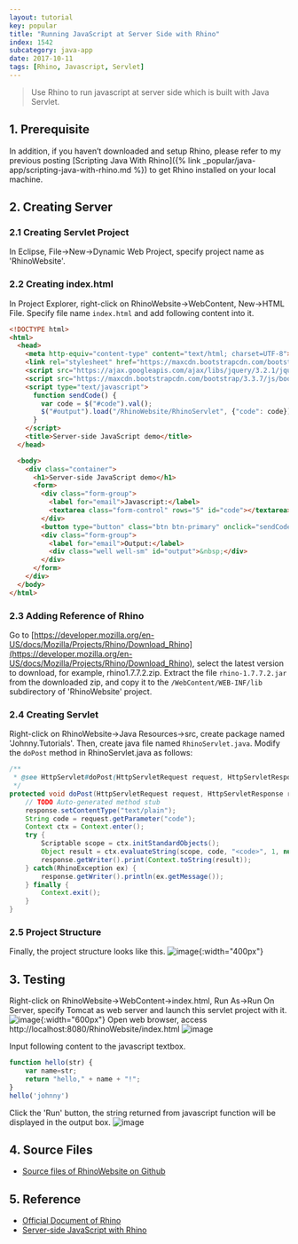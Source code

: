 ```yaml
---
layout: tutorial
key: popular
title: "Running JavaScript at Server Side with Rhino"
index: 1542
subcategory: java-app
date: 2017-10-11
tags: [Rhino, Javascript, Servlet]
---
```


> Use Rhino to run javascript at server side which is built with Java Servlet.

## 1. Prerequisite
In addition, if you haven’t downloaded and setup Rhino, please refer to my previous posting [Scripting Java With Rhino]({% link _popular/java-app/scripting-java-with-rhino.md %}) to get Rhino installed on your local machine.

## 2. Creating Server
### 2.1 Creating Servlet Project
In Eclipse, File->New->Dynamic Web Project, specify project name as 'RhinoWebsite'.
### 2.2 Creating index.html
In Project Explorer, right-click on RhinoWebsite->WebContent, New->HTML File. Specify file name `index.html` and add following content into it.
```html
<!DOCTYPE html>
<html>
  <head>
    <meta http-equiv="content-type" content="text/html; charset=UTF-8">
    <link rel="stylesheet" href="https://maxcdn.bootstrapcdn.com/bootstrap/3.3.7/css/bootstrap.min.css">
    <script src="https://ajax.googleapis.com/ajax/libs/jquery/3.2.1/jquery.min.js"></script>
    <script src="https://maxcdn.bootstrapcdn.com/bootstrap/3.3.7/js/bootstrap.min.js"></script>
    <script type="text/javascript">
      function sendCode() {
        var code = $("#code").val();
        $("#output").load("/RhinoWebsite/RhinoServlet", {"code": code});
      }
    </script>
    <title>Server-side JavaScript demo</title>
  </head>

  <body>
    <div class="container">
      <h1>Server-side JavaScript demo</h1>
      <form>
        <div class="form-group">
          <label for="email">Javascript:</label>
          <textarea class="form-control" rows="5" id="code"></textarea>
        </div>
        <button type="button" class="btn btn-primary" onclick="sendCode();" >Submit</button>
        <div class="form-group">
          <label for="email">Output:</label>
          <div class="well well-sm" id="output">&nbsp;</div>
        </div>
      </form>
    </div>
  </body>
</html>
```
### 2.3 Adding Reference of Rhino
Go to [https://developer.mozilla.org/en-US/docs/Mozilla/Projects/Rhino/Download_Rhino](https://developer.mozilla.org/en-US/docs/Mozilla/Projects/Rhino/Download_Rhino), select the latest version to download, for example, rhino1.7.7.2.zip. Extract the file `rhino-1.7.7.2.jar` from the downloaded zip, and copy it to the `/WebContent/WEB-INF/lib` subdirectory of 'RhinoWebsite' project.
### 2.4 Creating Servlet
Right-click on RhinoWebsite->Java Resources->src, create package named 'Johnny.Tutorials'. Then, create java file named `RhinoServlet.java`. Modify the `doPost` method in RhinoServlet.java as follows:
```java
/**
 * @see HttpServlet#doPost(HttpServletRequest request, HttpServletResponse response)
 */
protected void doPost(HttpServletRequest request, HttpServletResponse response) throws ServletException, IOException {
    // TODO Auto-generated method stub
    response.setContentType("text/plain");
    String code = request.getParameter("code");
    Context ctx = Context.enter();
    try {
        Scriptable scope = ctx.initStandardObjects();
        Object result = ctx.evaluateString(scope, code, "<code>", 1, null);
        response.getWriter().print(Context.toString(result));
    } catch(RhinoException ex) {
        response.getWriter().println(ex.getMessage());
    } finally {
        Context.exit();
    }
}
```
### 2.5 Project Structure
Finally, the project structure looks like this.
![image](/assets/images/java/1542/project.png){:width="400px"}

## 3. Testing
Right-click on RhinoWebsite->WebContent->index.html, Run As->Run On Server, specify Tomcat as web server and launch this servlet project with it.
![image](/assets/images/java/1542/tomcat.png){:width="600px"}
Open web browser, access http://localhost:8080/RhinoWebsite/index.html
![image](/assets/images/java/1542/indexpage.png)

Input following content to the javascript textbox.
```javascript
function hello(str) {
    var name=str;
    return "hello," + name + "!";
}
hello('johnny')
```
Click the 'Run' button, the string returned from javascript function will be displayed in the output box.
![image](/assets/images/java/1542/runjs.png)

## 4. Source Files
* [Source files of RhinoWebsite on Github](https://github.com/jojozhuang/Tutorials/tree/master/RhinoWebsite)

## 5. Reference
* [Official Document of Rhino](https://developer.mozilla.org/en-US/docs/Mozilla/Projects/Rhino)
* [Server-side JavaScript with Rhino](http://blog.notdot.net/2009/10/Server-side-JavaScript-with-Rhino)
